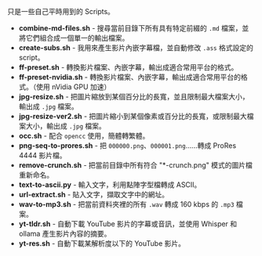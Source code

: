 只是一些自己平時用到的 Scripts。

- **combine-md-files.sh** - 搜尋當前目錄下所有具有特定前綴的 `.md` 檔案，並將它們組合成一個單一的輸出檔案。
- **create-subs.sh** - 我用來產生影片內嵌字幕檔，並自動修改 `.ass` 格式設定的 script。
- **ff-preset.sh** - 轉換影片檔案、內嵌字幕，輸出成適合常用平台的格式。
- **ff-preset-nvidia.sh** - 轉換影片檔案、內嵌字幕，輸出成適合常用平台的格式。（使用 nVidia GPU 加速）
- **jpg-resize.sh** - 把圖片縮放到某個百分比的長寬，並且限制最大檔案大小，輸出成 `.jpg` 檔案。
- **jpg-resize-ver2.sh** - 把圖片縮小到某個像素或百分比的長寬，或限制最大檔案大小，輸出成 `.jpg` 檔案。
- **occ.sh** - 配合 `opencc` 使用，簡體轉繁體。
- **png-seq-to-prores.sh** - 把 `000000.png`、`000001.png`……轉成 ProRes 4444 影片檔。
- **remove-crunch.sh** - 把當前目錄中所有符合 "*-crunch.png" 模式的圖片檔重新命名。
- **text-to-ascii.py** - 輸入文字，利用點陣字型檔轉成 ASCII。
- **url-extract.sh** - 貼入文字，擷取文字中的網址。
- **wav-to-mp3.sh** - 把當前資料夾裡的所有 `.wav` 轉成 160 kbps 的 `.mp3` 檔案。
- **yt-tldr.sh** - 自動下載 YouTube 影片的字幕或音訊，並使用 Whisper 和 ollama 產生影片內容的摘要。
- **yt-res.sh** - 自動下載某解析度以下的 YouTube 影片。
